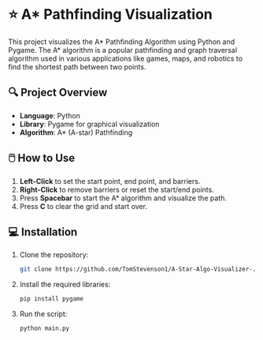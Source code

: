 # ⭐️ A* Pathfinding Visualization

This project visualizes the A* Pathfinding Algorithm using Python and Pygame. The A* algorithm is a popular pathfinding and graph traversal algorithm used in various applications like games, maps, and robotics to find the shortest path between two points.

## 🔍 Project Overview

- **Language**: Python
- **Library**: Pygame for graphical visualization
- **Algorithm**: A* (A-star) Pathfinding

## 🖱️ How to Use

1. **Left-Click** to set the start point, end point, and barriers.
2. **Right-Click** to remove barriers or reset the start/end points.
3. Press **Spacebar** to start the A* algorithm and visualize the path.
4. Press **C** to clear the grid and start over.

## 💻 Installation

1. Clone the repository:
    ```bash
    git clone https://github.com/TomStevenson1/A-Star-Algo-Visualizer-.git
    ```
2. Install the required libraries:
    ```bash
    pip install pygame
    ```
3. Run the script:
    ```bash
    python main.py
    ```
